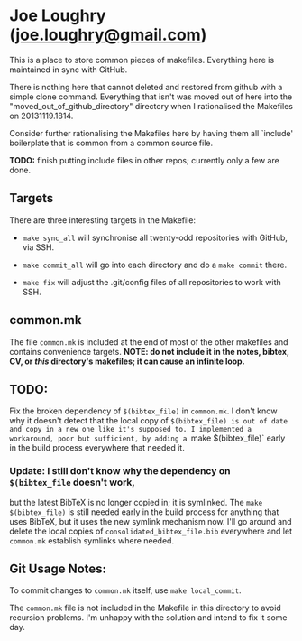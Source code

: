 Joe Loughry (joe.loughry@gmail.com)
===========

This is a place to store common pieces of makefiles.  Everything here is maintained
in sync with GitHub.

There is nothing here that cannot deleted and restored from github with a simple clone
command. Everything that isn't was moved out of here into the "moved_out_of_github_directory"
directory when I rationalised the Makefiles on 20131119.1814.

Consider further rationalising the Makefiles here by having them all `include' boilerplate
that is common from a common source file.

**TODO:** finish putting include files in other repos; currently only a few are done.

Targets
-------

There are three interesting targets in the Makefile:

 - `make sync_all` will synchronise all twenty-odd repositories with GitHub, via SSH.

 - `make commit_all` will go into each directory and do a `make commit` there.

 - `make fix` will adjust the .git/config files of all repositories to work with SSH.

common.mk
---------

The file `common.mk` is included at the end of most of the other makefiles and contains
convenience targets. **NOTE: do not include it in the notes, bibtex, CV, or *this* directory's
makefiles; it can cause an infinite loop.**

TODO:
-----

Fix the broken dependency of `$(bibtex_file)` in `common.mk`. I don't know why it
doesn't detect that the local copy of `$(bibtex_file) is out of date and copy in a
new one like it's supposed to. I implemented a workaround, poor but sufficient, by
adding a `make $(bibtex_file)` early in the build process everywhere that needed
it.

### Update: I still don't know why the dependency on `$(bibtex_file` doesn't work,
but the latest BibTeX is no longer copied in; it is symlinked. The `make $(bibtex_file)`
is still needed early in the build process for anything that uses BibTeX, but it uses
the new symlink mechanism now. I'll go around and delete the local copies of
`consolidated_bibtex_file.bib` everywhere and let `common.mk` establish symlinks
where needed.

Git Usage Notes:
----------------

To commit changes to `common.mk` itself, use `make local_commit`.

The `common.mk` file is not included in the Makefile in this directory to avoid
recursion problems. I'm unhappy with the solution and intend to fix it some day.


